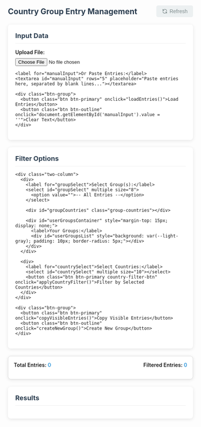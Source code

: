 <html lang="en">
<head>
  <meta charset="UTF-8" />
  <meta name="viewport" content="width=device-width, initial-scale=1.0" />
  <title>Country Entry Filter Tool</title>
  <style>
    :root {
      --primary-color: #3498db;
      --primary-hover: #2980b9;
      --secondary-color: #e74c3c;
      --secondary-hover: #c0392b;
      --light-gray: #ecf0f1;
      --dark-gray: #7f8c8d;
      --shadow: 0 2px 10px rgba(0, 0, 0, 0.1);
    }
    
    body {
      font-family: 'Segoe UI', Tahoma, Geneva, Verdana, sans-serif;
      background-color: #f4f6f8;
      padding: 20px;
      color: #333;
      max-width: 1200px;
      margin: 0 auto;
    }
    
    .header {
      display: flex;
      justify-content: space-between;
      align-items: center;
      margin-bottom: 20px;
    }
    
    h2 {
      margin: 0;
      color: #2c3e50;
    }
    
    .refresh-btn {
      background-color: var(--light-gray);
      color: var(--dark-gray);
      border: none;
      padding: 8px 15px;
      border-radius: 5px;
      cursor: pointer;
      font-size: 14px;
      display: flex;
      align-items: center;
      gap: 5px;
    }
    
    .refresh-btn:hover {
      background-color: #dfe6e9;
    }
    
    .input-section, .filter-section, .output-section {
      background: white;
      border-radius: 8px;
      padding: 20px;
      box-shadow: var(--shadow);
      margin-bottom: 20px;
    }
    
    .section-title {
      font-size: 18px;
      margin-top: 0;
      margin-bottom: 15px;
      color: #2c3e50;
      border-bottom: 1px solid #eee;
      padding-bottom: 10px;
    }
    
    label {
      font-weight: 600;
      display: block;
      margin-bottom: 8px;
      font-size: 14px;
    }
    
    select, textarea, input[type="file"] {
      width: 100%;
      padding: 10px;
      font-size: 14px;
      margin-bottom: 15px;
      border: 1px solid #ddd;
      border-radius: 5px;
      box-sizing: border-box;
    }
    
    select[multiple] {
      height: 200px;
    }
    
    .btn {
      padding: 8px 15px;
      font-size: 14px;
      border: none;
      border-radius: 5px;
      cursor: pointer;
      margin-right: 10px;
      margin-bottom: 10px;
      transition: background-color 0.2s;
      display: inline-flex;
      align-items: center;
      gap: 5px;
    }
    
    .btn-primary {
      background-color: var(--primary-color);
      color: white;
    }
    
    .btn-primary:hover {
      background-color: var(--primary-hover);
    }
    
    .btn-secondary {
      background-color: var(--secondary-color);
      color: white;
    }
    
    .btn-secondary:hover {
      background-color: var(--secondary-hover);
    }
    
    .btn-outline {
      background-color: white;
      color: var(--primary-color);
      border: 1px solid var(--primary-color);
    }
    
    .btn-outline:hover {
      background-color: var(--light-gray);
    }
    
    .btn-group {
      display: flex;
      flex-wrap: wrap;
      gap: 10px;
      margin-bottom: 15px;
    }
    
    .counter {
      background: #ffffff;
      border: 1px solid #ddd;
      padding: 15px;
      margin-bottom: 20px;
      border-radius: 8px;
      display: flex;
      flex-direction: column;
      font-weight: 600;
      box-shadow: var(--shadow);
    }
    
    .counter-row {
      display: flex;
      justify-content: space-between;
      margin-bottom: 5px;
    }
    
    .entry {
      background: white;
      border-radius: 6px;
      padding: 15px;
      box-shadow: var(--shadow);
      margin-bottom: 15px;
      white-space: pre-line;
      border-left: 4px solid var(--primary-color);
    }
    
    .two-column {
      display: grid;
      grid-template-columns: 1fr 1fr;
      gap: 20px;
    }
    
    @media (max-width: 768px) {
      .two-column {
        grid-template-columns: 1fr;
      }
    }
    
    .group-item {
      display: flex;
      justify-content: space-between;
      align-items: center;
      padding: 8px;
      border-bottom: 1px solid #eee;
    }
    
    .group-item:last-child {
      border-bottom: none;
    }
    
    .delete-group {
      color: var(--secondary-color);
      cursor: pointer;
      font-size: 14px;
    }
    
    .delete-group:hover {
      color: var(--secondary-hover);
    }
    
    .icon {
      width: 16px;
      height: 16px;
    }
    
    .group-countries {
      margin-top: 10px;
      font-size: 12px;
      color: #666;
      background: #f9f9f9;
      padding: 10px;
      border-radius: 5px;
      display: none;
    }
    
    .country-count {
      display: inline-block;
      margin-right: 10px;
      margin-bottom: 5px;
    }
    
    .download-btn {
      margin-top: 15px;
    }
    
    .country-filter-btn {
      margin-top: -10px;
      margin-bottom: 15px;
    }
    
    .group-count-display {
      display: flex;
      flex-wrap: wrap;
      gap: 15px;
      margin-top: 10px;
    }
    
    .group-count-item {
      background: #f0f7ff;
      padding: 5px 10px;
      border-radius: 4px;
      font-size: 14px;
    }
    
    /* Loading indicator styles */
    .loading-overlay {
      position: fixed;
      top: 0;
      left: 0;
      right: 0;
      bottom: 0;
      background: rgba(255, 255, 255, 0.8);
      display: flex;
      flex-direction: column;
      justify-content: center;
      align-items: center;
      z-index: 1000;
    }
    
    .spinner {
      width: 50px;
      height: 50px;
      border: 5px solid #f3f3f3;
      border-top: 5px solid var(--primary-color);
      border-radius: 50%;
      animation: spin 1s linear infinite;
      margin-bottom: 15px;
    }
    
    @keyframes spin {
      0% { transform: rotate(0deg); }
      100% { transform: rotate(360deg); }
    }
    
    .loading-text {
      font-size: 18px;
      font-weight: bold;
      color: var(--primary-color);
    }
    
    .progress-bar {
      width: 300px;
      height: 20px;
      background-color: #f3f3f3;
      border-radius: 10px;
      margin-top: 15px;
      overflow: hidden;
    }
    
    .progress {
      height: 100%;
      background-color: var(--primary-color);
      width: 0%;
      transition: width 0.3s ease;
    }
  </style>
</head>
<body>
  <div class="header">
    <h2>Country Group Entry Management</h2>
    <button class="refresh-btn" onclick="clearAll()">
      <svg class="icon" viewBox="0 0 24 24" fill="none" stroke="currentColor">
        <path stroke-linecap="round" stroke-linejoin="round" stroke-width="2" d="M4 4v5h.582m15.356 2A8.001 8.001 0 004.582 9m0 0H9m11 11v-5h-.581m0 0a8.003 8.003 0 01-15.357-2m15.357 2H15" />
      </svg>
      Refresh
    </button>
  </div>

  <div class="input-section">
    <h3 class="section-title">Input Data</h3>
    <label for="fileInput">Upload File:</label>
    <input type="file" id="fileInput" accept=".txt">
    
    <label for="manualInput">Or Paste Entries:</label>
    <textarea id="manualInput" rows="5" placeholder="Paste entries here, separated by blank lines..."></textarea>
    
    <div class="btn-group">
      <button class="btn btn-primary" onclick="loadEntries()">Load Entries</button>
      <button class="btn btn-outline" onclick="document.getElementById('manualInput').value = ''">Clear Text</button>
    </div>
  </div>

  <div class="filter-section">
    <h3 class="section-title">Filter Options</h3>
    
    <div class="two-column">
      <div>
        <label for="groupSelect">Select Group(s):</label>
        <select id="groupSelect" multiple size="8">
          <option value="">-- All Entries --</option>
        </select>
        
        <div id="groupCountries" class="group-countries"></div>
        
        <div id="userGroupsContainer" style="margin-top: 15px; display: none;">
          <label>Your Groups:</label>
          <div id="userGroupsList" style="background: var(--light-gray); padding: 10px; border-radius: 5px;"></div>
        </div>
      </div>
      
      <div>
        <label for="countrySelect">Select Countries:</label>
        <select id="countrySelect" multiple size="10"></select>
        <button class="btn btn-primary country-filter-btn" onclick="applyCountryFilter()">Filter by Selected Countries</button>
      </div>
    </div>
    
    <div class="btn-group">
      <button class="btn btn-primary" onclick="copyVisibleEntries()">Copy Visible Entries</button>
      <button class="btn btn-outline" onclick="createNewGroup()">Create New Group</button>
    </div>
  </div>

  <div class="counter">
    <div class="counter-row">
      <span>Total Entries: <span id="totalCount" style="color: var(--primary-color)">0</span></span>
      <span id="filteredCountLabel">Filtered Entries: <span id="filteredCount" style="color: var(--primary-color)">0</span></span>
    </div>
    <div id="groupCounts" class="group-count-display"></div>
  </div>

  <button id="downloadBtn" class="btn btn-primary download-btn" onclick="downloadFilteredEntries()" style="display: none;">
    Download Filtered Entries (TXT)
  </button>

  <div class="output-section">
    <h3 class="section-title">Results</h3>
    <div id="entriesContainer"></div>
  </div>

  <!-- Loading overlay -->
  <div id="loadingOverlay" class="loading-overlay" style="display: none;">
    <div class="spinner"></div>
    <div class="loading-text" id="loadingText">Processing entries...</div>
    <div class="progress-bar">
      <div class="progress" id="progressBar"></div>
    </div>
  </div>

  <script>
    const countryList = [
      "Afghanistan", "Algeria", "Andorra", "Angola", "Antigua and Barbuda", "Argentina", "Armenia", "Australia",
      "Bahamas", "Bahrain", "Barbados", "Belize", "Benin", "Bolivia", "Bosnia and Herzegovina", "Brazil", "Brasil", "Brunei", "Burkina Faso", "Burundi", "Cabo Verde", "Cambodia", "Canada", "Central African Republic", "Chad", "Tchad", "Chile", "Colombia", "Comoros", "Congo", "Djibouti", "Dominica", "Dominican Republic", "Ecuador", "Egypt", "El Salvador", "Equatorial Guinea", "Eritrea", "Eswatini", "Fiji", "France", "Gabon", "Gambia", "Georgia", "Germany", "Ghana", "Grenada", "Guatemala", "Guinea", "Guinea-Bissau", "Guyana", "Haiti", "Honduras", "India", "Indonesia", "Iraq", "Ireland", "Italy", "Jamaica", "Japan", "Jordan", "Kenya", "Kiribati", "Kuwait", "Laos", "Latvia", "Lesotho", "Liberia", "Libya", "Liechtenstein", "Luxembourg", "Madagascar", "Malawi", "Malaysia", "Mali", "Malta", "Marshall Islands", "Mauritania", "Mauritius", "Mexico", "Micronesia", "Moldova", "Monaco", "Montenegro", "Morocco", "Mozambique", "Namibia", "Nauru", "Nicaragua", "Niger", "Nigeria", "North Macedonia", "Oman", "Pakistan", "Palau", "Palestine", "Philippines", "Qatar", "Russia", "Rwanda", "Saint Kitts and Nevis", "Saint Lucia", "Saint Vincent and the Grenadines", "Samoa", "San Marino", "Sao Tome and Principe", "Saudi Arabia", "Senegal", "Seychelles", "Sierra Leone", "Solomon Islands", "Somalia", "South Korea", "South Sudan", "Spain", "Sri Lanka", "Sudan", "Suriname", "Switzerland", "Syria", "Taiwan", "Thailand", "Timor-Leste", "Togo", "Tonga", "Trinidad and Tobago", "Tunisia", "Turkey", "Turkiye", "Türkiye", "Turkmenistan", "Tuvalu", "Uganda", "United Arab Emirates", "United States", "Vanuatu", "Vatican City", "Vietnam", "Yemen", "USA", "U.S.A.", "U.S.A", "U. S. A.", "U. S. A", "Korea", "UAE", "U.A.E.", "U. A. E", "U. A. E.", "Hong Kong", "Ivory Coast", "Cote d'Ivoire", "Côte d'Ivoire", "Cote D'Ivoire", "Macau", "Macao", "Macedonia", "Greece", "Albania", "Austria", "Azerbaijan", "Bangladesh", "Belgium", "Bhutan", "Botswana", "Bulgaria", "Cameroon", "Costa Rica", "Croatia", "Cuba", "Cyprus", "Czech Republic", "Denmark", "Estonia", "Ethiopia", "Finland", "Hungary", "Iceland", "Iran", "Israel", "Kazakhstan", "Kyrgyzstan", "Lebanon", "Lithuania", "Maldives", "Mongolia", "Myanmar", "Burma", "Nepal", "Netherlands", "New Zealand", "Norway", "Panama", "Papua New Guinea", "Paraguay", "Peru", "Poland", "Portugal", "Romania", "Serbia", "Singapore", "Slovakia", "Slovenia", "Sweden", "Tajikistan", "Tanzania", "Ukraine", "United Kingdom", "Uruguay", "Uzbekistan", "Venezuela", "Zambia", "Zimbabwe", "UK", "U.K.", "Viet Nam", "Belarus", "South Africa"
    ];

    // Create a map of country names to their standardized form
    const countryMap = {
      "USA": "United States",
      "U.S.A.": "United States",
      "U.S.A": "United States",
      "U. S. A.": "United States",
      "U. S. A": "United States",
      "UK": "United Kingdom",
      "U.K.": "United Kingdom",
      "Korea": "South Korea",
      "UAE": "United Arab Emirates",
      "U.A.E.": "United Arab Emirates",
      "U. A. E": "United Arab Emirates",
      "U. A. E.": "United Arab Emirates",
      "Hongkong": "Hong Kong",
      "Ivory Coast": "Côte d'Ivoire",
      "Cote d'Ivoire": "Côte d'Ivoire",
      "Cote D'Ivoire": "Côte d'Ivoire",
      "Macau": "Macao",
      "Macedonia": "North Macedonia",
      "Burma": "Myanmar",
      "Viet Nam": "Vietnam",
      "Tchad": "Chad",
      "Brasil": "Brazil"
    };

    let defaultGroups = {
      "A - Japan Group": ["Indonesia", "Italy", "Japan", "Malaysia", "South Korea", "Korea", "Taiwan", "Thailand"],
      "B - African Group": ["Bosnia and Herzegovina", "Burkina Faso", "Chad", "Congo", "Côte d'Ivoire", "Egypt", "Kenya", "Mali", "Morocco", "Niger", "Nigeria", "Rwanda", "Senegal", "South Africa", "Togo", "Uganda", "North Macedonia", "Gabon", "Ghana", "Ivory Coast"],
      "C - Prime Group": ["Brazil", "Colombia", "Jordan", "Kuwait", "Mexico", "Qatar", "United Arab Emirates", "UAE", "U.A.E.", "U. A. E.", "U. A. E", "Philippines", "Russia", "Russian Federation", "Saudi Arabia", "Vietnam", "Viet Nam"],
      "D - European Group": ["Austria", "France", "Germany", "Greece", "Hungary", "Luxembourg", "Spain", "Turkey", "Turkiye", "Türkiye", "Algeria", "Finland"],
      "E - Chinese Group": ["China", "Hong Kong", "Iran", "Iraq"],
      "F - Indian Group": ["India"],
      "G - US Group": ["USA", "U. S. A.", "U. S. A", "U.S.A.", "Canada"],
      "H - Other Countries": [
        "Afghanistan", "Albania", "Andorra", "Angola", "Antigua and Barbuda", "Argentina", "Armenia", "Australia",
        "Azerbaijan", "Bahamas", "Bahrain", "Bangladesh", "Belarus", "Belgium", "Belize", "Benin", "Bhutan",
        "Bolivia", "Botswana", "Brunei Darussalam", "Bulgaria", "Burundi", "Cambodia", "Cameroon", "Cape Verde", "Chile",
        "Comoros", "Costa Rica", "Croatia", "Cuba", "Cyprus", "Czechia", "Czech Republic", "Denmark", "Djibouti",
        "Dominica", "Dominican Republic", "Ecuador", "El Salvador", "Equatorial Guinea", "Eritrea", "Estonia", "Ethiopia",
        "Fiji", "Gambia", "Georgia", "Grenada", "Guatemala", "Guinea", "Guinea-Bissau", "Guyana", "Haiti", "Honduras",
        "Iceland", "Ireland", "Israel", "Jamaica", "Kazakhstan", "Kiribati", "Kyrgyzstan", "Lao", "Latvia", "Lebanon",
        "Lesotho", "Liberia", "Libya", "Liechtenstein", "Lithuania", "Madagascar", "Malawi", "Maldives", "Malta",
        "Marshall Islands", "Mauritania", "Mauritius", "Micronesia", "Monaco", "Mongolia", "Montenegro", "Mozambique",
        "Myanmar", "Namibia", "Nauru", "Nepal", "Netherlands", "New Zealand", "Nicaragua", "North Korea", "Norway", "Oman",
        "Pakistan", "Palau", "Panama", "Papua New Guinea", "Paraguay", "Peru", "Poland", "Portugal", "Republic of Moldova",
        "Romania", "Saint Kitts and Nevis", "Saint Lucia", "Saint Vincent", "Samoa", "San Marino", "Sao Tome and Principe",
        "Serbia", "Seychelles", "Sierra Leone", "Singapore", "Slovakia", "Slovenia", "Solomon Islands", "Somalia",
        "Sri Lanka", "Sudan", "Suriname", "Swaziland", "Sweden", "Switzerland", "Syria", "Tajikistan", "Tanzania",
        "Timor Leste", "Tonga", "Trinidad and Tobago", "Tunisia", "Turkmenistan", "Tuvalu", "Ukraine", "United Kingdom",
        "Uruguay", "Uzbekistan", "Vanuatu", "Venezuela", "Yemen", "Zambia", "Zimbabwe"
      ]
    };
    
    let userGroups = JSON.parse(localStorage.getItem('userGroups')) || {};
    let countryGroups = { ...defaultGroups, ...userGroups };
    let entries = '';
    let allParts = [];
    let currentFilteredEntries = [];
    let currentGroupNames = [];
    let groupCounts = {};

    // Show loading overlay
    function showLoading(text = "Processing entries...") {
      document.getElementById('loadingText').textContent = text;
      document.getElementById('loadingOverlay').style.display = 'flex';
    }
    
    // Hide loading overlay
    function hideLoading() {
      document.getElementById('loadingOverlay').style.display = 'none';
    }
    
    // Update progress bar
    function updateProgress(percent) {
      document.getElementById('progressBar').style.width = `${percent}%`;
    }

    // Improved country detection - looks for country on the line before email
    async function getCountryFromEntry(entry) {
      const lines = entry.split('\n').map(line => line.trim()).filter(line => line.length > 0);
      
      // Find the email line (contains @)
      const emailIndex = lines.findIndex(line => line.includes('@'));
      if (emailIndex === -1 || emailIndex === 0) return null;
      
      // The country is likely the line before the email
      const potentialCountryLine = lines[emailIndex - 1];
      
      // Check if this line matches any country
      for (const country of countryList) {
        const standardizedCountry = countryMap[country] || country;
        const patterns = [
          new RegExp(`^\\s*${standardizedCountry}\\s*$`, 'i'),
          new RegExp(`^\\s*${country}\\s*$`, 'i')
        ];
        
        if (patterns.some(pattern => pattern.test(potentialCountryLine))) {
          return standardizedCountry;
        }
      }
      
      return null;
    }

    async function entryContainsCountry(entry, country) {
      const entryCountry = await getCountryFromEntry(entry);
      if (!entryCountry) return false;
      
      const standardizedCountry = countryMap[country] || country;
      return entryCountry.toLowerCase() === standardizedCountry.toLowerCase();
    }

    async function countEntriesForCountry(country) {
      if (!allParts.length) return 0;
      let count = 0;
      
      // Process in chunks to avoid freezing
      const chunkSize = 100;
      for (let i = 0; i < allParts.length; i += chunkSize) {
        const chunk = allParts.slice(i, i + chunkSize);
        const results = await Promise.all(chunk.map(entry => entryContainsCountry(entry, country)));
        count += results.filter(Boolean).length;
        
        // Update progress
        updateProgress(Math.min(100, (i / allParts.length) * 100));
      }
      
      return count;
    }

    async function countEntriesForGroup(groupName) {
      if (!allParts.length || !countryGroups[groupName]) return 0;
      
      let count = 0;
      const countries = countryGroups[groupName];
      
      // Process in chunks to avoid freezing
      const chunkSize = 100;
      for (let i = 0; i < allParts.length; i += chunkSize) {
        const chunk = allParts.slice(i, i + chunkSize);
        
        for (const entry of chunk) {
          const entryCountry = await getCountryFromEntry(entry);
          if (!entryCountry) continue;
          
          const standardizedEntryCountry = countryMap[entryCountry] || entryCountry;
          
          for (const country of countries) {
            const standardizedCountry = countryMap[country] || country;
            if (standardizedEntryCountry.toLowerCase() === standardizedCountry.toLowerCase()) {
              count++;
              break;
            }
          }
        }
        
        // Update progress
        updateProgress(Math.min(100, (i / allParts.length) * 100));
      }
      
      return count;
    }

    async function updateGroupCounts() {
      showLoading("Calculating group counts...");
      groupCounts = {};
      
      const groupNames = Object.keys(countryGroups);
      for (let i = 0; i < groupNames.length; i++) {
        const groupName = groupNames[i];
        groupCounts[groupName] = await countEntriesForGroup(groupName);
        updateProgress((i / groupNames.length) * 100);
      }
      
      renderGroupCounts();
      hideLoading();
    }

    function renderGroupCounts() {
      const container = document.getElementById('groupCounts');
      container.innerHTML = '';
      
      for (const groupName in groupCounts) {
        const div = document.createElement('div');
        div.className = 'group-count-item';
        div.textContent = `${groupName}: ${groupCounts[groupName]}`;
        container.appendChild(div);
      }
    }

    function populateDropdowns() {
      const groupSelect = document.getElementById('groupSelect');
      const countrySelect = document.getElementById('countrySelect');
      const userGroupsList = document.getElementById('userGroupsList');
      
      groupSelect.innerHTML = '<option value="">-- All Entries --</option>';
      countrySelect.innerHTML = '';
      userGroupsList.innerHTML = '';

      // Add default groups
      for (let group in defaultGroups) {
        const option = document.createElement('option');
        option.value = group;
        option.textContent = group;
        groupSelect.appendChild(option);
      }

      // Add user groups
      let hasUserGroups = false;
      for (let group in userGroups) {
        hasUserGroups = true;
        const option = document.createElement('option');
        option.value = group;
        option.textContent = group;
        groupSelect.appendChild(option);
        
        // Add to user groups list
        const groupItem = document.createElement('div');
        groupItem.className = 'group-item';
        groupItem.innerHTML = `
          <span>${group}</span>
          <span class="delete-group" onclick="deleteGroup('${group}')">Delete</span>
        `;
        userGroupsList.appendChild(groupItem);
      }

      // Show/hide user groups section
      document.getElementById('userGroupsContainer').style.display = hasUserGroups ? 'block' : 'none';

      // Add create new group option
      const customOption = document.createElement('option');
      customOption.value = '__create__';
      customOption.textContent = '+ Create New Group';
      groupSelect.appendChild(customOption);

      // Populate country select
      countryList.sort().forEach(country => {
        const option = document.createElement('option');
        option.value = country;
        option.textContent = country;
        countrySelect.appendChild(option);
      });
    }

    async function renderEntries(filterFn, groupNames = []) {
      showLoading("Filtering entries...");
      const container = document.getElementById('entriesContainer');
      container.innerHTML = '';
      let count = 0;
      currentFilteredEntries = [];
      currentGroupNames = groupNames;
      
      // Process in chunks to avoid freezing
      const chunkSize = 100;
      for (let i = 0; i < allParts.length; i += chunkSize) {
        const chunk = allParts.slice(i, i + chunkSize);
        const results = await Promise.all(chunk.map(entry => filterFn(entry)));
        
        for (let j = 0; j < results.length; j++) {
          if (results[j]) {
            const div = document.createElement('div');
            div.className = 'entry';
            div.textContent = chunk[j].trim();
            container.appendChild(div);
            count++;
            currentFilteredEntries.push(chunk[j].trim());
          }
        }
        
        // Update progress
        updateProgress(Math.min(100, (i / allParts.length) * 100));
      }
      
      updateCounters(count);
      document.getElementById('downloadBtn').style.display = count > 0 ? 'block' : 'none';
      hideLoading();
    }

    function updateGroupCountriesDisplay(groupNames) {
      const groupCountriesDiv = document.getElementById('groupCountries');
      if (!groupNames || groupNames.length === 0 || groupNames.includes('')) {
        groupCountriesDiv.style.display = 'none';
        return;
      }
      
      let html = '';
      
      groupNames.forEach(groupName => {
        if (countryGroups[groupName]) {
          html += `<strong>${groupName}:</strong><br>`;
          countryGroups[groupName].forEach(country => {
            html += `<span class="country-count">${country}</span>`;
          });
          html += '<br><br>';
        }
      });
      
      groupCountriesDiv.innerHTML = html;
      groupCountriesDiv.style.display = 'block';
    }

    function loadEntries() {
      const manualText = document.getElementById('manualInput').value;
      if (manualText.trim()) {
        entries = manualText.trim();
        allParts = entries.split(/\n\n+/);
        updateGroupCounts();
        renderEntries(() => true);
      }
    }

    document.getElementById('fileInput').addEventListener('change', function() {
      const file = this.files[0];
      if (!file) return;
      
      showLoading("Loading file...");
      
      const reader = new FileReader();
      reader.onload = function(e) {
        entries = e.target.result;
        allParts = entries.split(/\n\n+/);
        document.getElementById('manualInput').value = entries;
        updateGroupCounts();
        renderEntries(() => true);
      };
      reader.readAsText(file);
    });

    document.getElementById('groupSelect').addEventListener('change', async function() {
      const selectedOptions = Array.from(this.selectedOptions).map(opt => opt.value);
      
      if (selectedOptions.includes('__create__')) {
        createNewGroup();
        return;
      }
      
      // Remove empty option if other options are selected
      const filteredOptions = selectedOptions.includes('') && selectedOptions.length > 1 
        ? selectedOptions.filter(opt => opt !== '') 
        : selectedOptions;
      
      updateGroupCountriesDisplay(filteredOptions);
      
      if (filteredOptions.length > 0 && !(filteredOptions.length === 1 && filteredOptions[0] === '')) {
        // Create a set of all countries in the selected groups for faster lookup
        const selectedCountries = new Set();
        for (const groupName of filteredOptions) {
          if (countryGroups[groupName]) {
            for (const country of countryGroups[groupName]) {
              selectedCountries.add(country.toLowerCase());
            }
          }
        }
        
        await renderEntries(async (entry) => {
          const entryCountry = await getCountryFromEntry(entry);
          if (!entryCountry) return false;
          
          const standardizedCountry = countryMap[entryCountry] || entryCountry;
          return selectedCountries.has(standardizedCountry.toLowerCase());
        }, filteredOptions);
      } else {
        await renderEntries(() => true);
      }
    });

    async function applyCountryFilter() {
      document.getElementById('groupSelect').value = '';
      document.getElementById('groupCountries').style.display = 'none';
      const selectedOptions = Array.from(document.getElementById('countrySelect').selectedOptions).map(opt => opt.value);
      
      // Create a Set for faster lookup
      const selectedCountries = new Set(selectedOptions.map(c => c.toLowerCase()));
      
      await renderEntries(async entry => {
        const entryCountry = await getCountryFromEntry(entry);
        if (!entryCountry) return false;
        
        const standardizedCountry = countryMap[entryCountry] || entryCountry;
        return selectedCountries.has(standardizedCountry.toLowerCase());
      });
    }

    function copyVisibleEntries() {
      const visibleEntries = Array.from(document.querySelectorAll('.entry')).map(div => div.textContent).join('\n\n');
      navigator.clipboard.writeText(visibleEntries).then(() => {
        alert('Copied to clipboard!');
      }).catch(err => {
        alert('Failed to copy: ' + err);
      });
    }

    function downloadFilteredEntries() {
      if (currentFilteredEntries.length === 0) return;
      
      const blob = new Blob([currentFilteredEntries.join('\n\n')], { type: 'text/plain' });
      const url = URL.createObjectURL(blob);
      const a = document.createElement('a');
      a.href = url;
      a.download = 'filtered_entries.txt';
      document.body.appendChild(a);
      a.click();
      document.body.removeChild(a);
      URL.revokeObjectURL(url);
    }

    function clearAll() {
      location.reload();
    }

    function createNewGroup() {
      const groupName = prompt("Enter new group name:");
      if (!groupName) return;
      
      const selected = prompt("Enter comma-separated country names:\n(" + countryList.join(', ') + ")");
      if (!selected) return;
      
      const countryListNew = selected.split(',').map(s => s.trim()).filter(Boolean);
      userGroups[groupName] = countryListNew;
      localStorage.setItem('userGroups', JSON.stringify(userGroups));
      countryGroups = { ...defaultGroups, ...userGroups };
      populateDropdowns();
      document.getElementById('groupSelect').value = groupName;
      updateGroupCountriesDisplay([groupName]);
      updateGroupCounts();
      renderEntries(entry => countryListNew.some(c => entryContainsCountry(entry, c)), [groupName]);
    }

    function deleteGroup(groupName) {
      if (confirm(`Are you sure you want to delete the group "${groupName}"?`)) {
        delete userGroups[groupName];
        localStorage.setItem('userGroups', JSON.stringify(userGroups));
        countryGroups = { ...defaultGroups, ...userGroups };
        populateDropdowns();
        updateGroupCounts();
        renderEntries(() => true);
        document.getElementById('groupCountries').style.display = 'none';
      }
    }

    function updateCounters(filteredCount = 0) {
      document.getElementById('totalCount').textContent = allParts.length;
      document.getElementById('filteredCount').textContent = filteredCount;
      
      const filteredLabel = document.getElementById('filteredCountLabel');
      if (currentGroupNames.length > 0) {
        filteredLabel.innerHTML = `${currentGroupNames.join(', ')}: <span id="filteredCount" style="color: var(--primary-color)">${filteredCount}</span>`;
      } else {
        filteredLabel.innerHTML = `Filtered Entries: <span id="filteredCount" style="color: var(--primary-color)">${filteredCount}</span>`;
      }
    }

    // Initialize the page
    populateDropdowns();
  </script>
</body>
</html>
